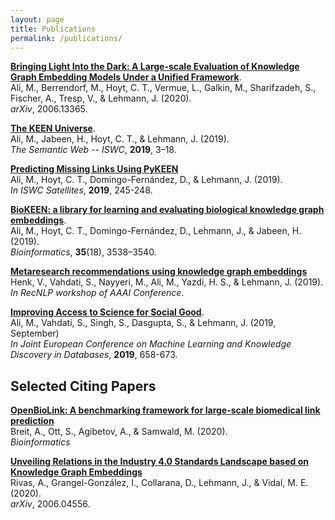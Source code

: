 ```yaml
---
layout: page
title: Publications
permalink: /publications/
---
```

[**Bringing Light Into the Dark: A Large-scale Evaluation of Knowledge Graph Embedding Models Under a Unified Framework**](http://arxiv.org/abs/2006.13365).
<br /> Ali, M., Berrendorf, M., Hoyt, C. T., Vermue, L., Galkin, M., Sharifzadeh, S., Fischer, A., Tresp, V., & Lehmann, J. (2020).
<br /> *arXiv*, 2006.13365.

[**The KEEN Universe**](https://doi.org/10.1007/978-3-030-30796-7_1).
<br /> Ali, M., Jabeen, H., Hoyt, C. T., & Lehmann, J. (2019).
<br /> *The Semantic Web -- ISWC*, **2019**, 3–18.

[**Predicting Missing Links Using PyKEEN**](http://ceur-ws.org/Vol-2456/paper64.pdf)
<br /> Ali, M., Hoyt, C. T., Domingo-Fernández, D., & Lehmann, J. (2019).
<br /> *In ISWC Satellites*, **2019**, 245-248.

[**BioKEEN: a library for learning and evaluating biological knowledge graph embeddings**](https://doi.org/10.1093/bioinformatics/btz117).
<br />Ali, M., Hoyt, C. T., Domingo-Fernández, D., Lehmann, J., & Jabeen, H. (2019).
<br /> *Bioinformatics*, **35**(18), 3538–3540. 

[**Metaresearch recommendations using knowledge graph embeddings**](https://recnlp2019.github.io/papers/RecNLP2019_paper_20.pdf)
<br /> Henk, V., Vahdati, S., Nayyeri, M., Ali, M., Yazdi, H. S., & Lehmann, J. (2019).
<br /> *In RecNLP workshop of AAAI Conference*.

[**Improving Access to Science for Social Good**](https://drive.google.com/file/d/1xHZyXRI1AShU8mgmOUZmrdX5mSmxWRvj/view).
<br /> Ali, M., Vahdati, S., Singh, S., Dasgupta, S., & Lehmann, J. (2019, September)
<br /> *In Joint European Conference on Machine Learning and Knowledge Discovery in Databases*, **2019**, 658-673.

## Selected Citing Papers

[**OpenBioLink: A benchmarking framework for large-scale biomedical link prediction**](https://doi.org/10.1093/bioinformatics/btaa274)
<br /> Breit, A., Ott, S., Agibetov, A., & Samwald, M. (2020).
<br /> *Bioinformatics* 

[**Unveiling Relations in the Industry 4.0 Standards Landscape based on Knowledge Graph Embeddings**](https://arxiv.org/abs/2006.04556)
<br /> Rivas, A., Grangel-González, I., Collarana, D., Lehmann, J., & Vidal, M. E. (2020).
<br /> *arXiv*, 2006.04556.
